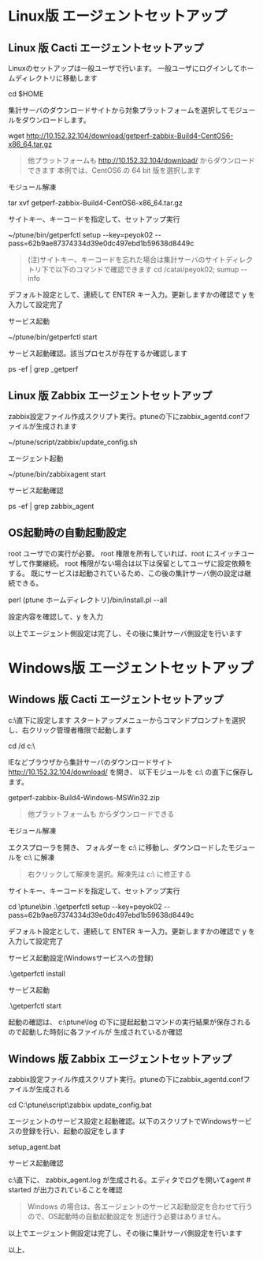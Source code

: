 Linux版 エージェントセットアップ
================================

Linux 版 Cacti エージェントセットアップ
---------------------------------------

Linuxのセットアップは一般ユーザで行います。
一般ユーザにログインしてホームディレクトリに移動します

cd $HOME

集計サーバのダウンロードサイトから対象プラットフォームを選択してモジュールをダウンロードします。

wget http://10.152.32.104/download/getperf-zabbix-Build4-CentOS6-x86_64.tar.gz

> 他プラットフォームも http://10.152.32.104/download/ からダウンロードできます
> 本例では、CentOS6 の 64 bit 版を選択します

モジュール解凍

tar xvf getperf-zabbix-Build4-CentOS6-x86_64.tar.gz

サイトキー、キーコードを指定して、セットアップ実行

~/ptune/bin/getperfctl setup --key=peyok02 --pass=62b9ae87374334d39e0dc497ebd1b59638d8449c

> (注)サイトキー、キーコードを忘れた場合は集計サーバのサイトディレクトリ下で以下のコマンドで確認できます
> cd /catai/peyok02; sumup --info

デフォルト設定として、連続して ENTER キー入力。更新しますかの確認で y を入力して設定完了

サービス起動

~/ptune/bin/getperfctl start

サービス起動確認。該当プロセスが存在するか確認します

ps -ef | grep _getperf

Linux 版 Zabbix エージェントセットアップ
----------------------------------------

zabbix設定ファイル作成スクリプト実行。ptuneの下にzabbix_agentd.confファイルが生成されます

~/ptune/script/zabbix/update_config.sh

エージェント起動

~/ptune/bin/zabbixagent start

サービス起動確認

ps -ef | grep zabbix_agent

OS起動時の自動起動設定
----------------------

root ユーザでの実行が必要。
root 権限を所有していれば、root にスイッチユーザして作業継続。
root 権限がない場合は以下は保留としてユーザに設定依頼をする。
既にサービスは起動されているため、この後の集計サーバ側の設定は継続できる。

perl (ptune ホームディレクトリ)/bin/install.pl --all

設定内容を確認して、y を入力

以上でエージェント側設定は完了し、その後に集計サーバ側設定を行います

Windows版 エージェントセットアップ
==================================

Windows 版 Cacti エージェントセットアップ
-----------------------------------------

c:\直下に設定します
スタートアップメニューからコマンドプロンプトを選択し、右クリック管理者権限で起動します

cd /d c:\

IEなどブラウザから集計サーバのダウンロードサイト http://10.152.32.104/download/ を開き、
以下モジュールを c:\ の直下に保存します。

getperf-zabbix-Build4-Windows-MSWin32.zip

> 他プラットフォームも  からダウンロードできる

モジュール解凍

エクスプローラを開き、 フォルダーを c:\ に移動し、ダウンロードしたモジュールを c:\ に解凍

> 右クリックして解凍を選択。解凍先は c:\ に修正する

サイトキー、キーコードを指定して、セットアップ実行

cd \ptune\bin
.\getperfctl setup --key=peyok02 --pass=62b9ae87374334d39e0dc497ebd1b59638d8449c

デフォルト設定として、連続して ENTER キー入力。更新しますかの確認で y を入力して設定完了

サービス起動設定(Windowsサービスへの登録)

.\getperfctl install

サービス起動

.\getperfctl start

起動の確認は、 c:\ptune\log の下に提起起動コマンドの実行結果が保存されるので起動した時刻に各ファイルが
生成されているか確認

Windows 版 Zabbix エージェントセットアップ
----------------------------------------

zabbix設定ファイル作成スクリプト実行。ptuneの下にzabbix_agentd.confファイルが生成される

cd C:\ptune\script\zabbix
update_config.bat

エージェントのサービス設定と起動確認。以下のスクリプトでWindowsサービスの登録を行い、起動の設定をします

setup_agent.bat

サービス起動確認

c:\直下に、 zabbix_agent.log が生成される。エディタでログを開いてagent #<n> started が出力されていることを確認

> Windows の場合は、各エージェントのサービス起動設定を合わせて行うので、OS起動時の自動起動設定を
> 別途行う必要はありません。

以上でエージェント側設定は完了し、その後に集計サーバ側設定を行います

以上、
